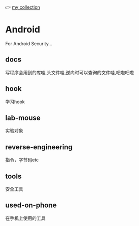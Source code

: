 :point_right: [my collection](http://kiya.studio/)

# Android
For Android Security...

## docs
写程序会用到的库哇,头文件哇,逆向时可以查询的文件哇,吧啦吧啦

## hook
学习hook

## lab-mouse
实验对象

## reverse-engineering
指令，字节码etc

## tools
安全工具

## used-on-phone
在手机上使用的工具
